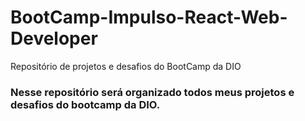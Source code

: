 # BootCamp-Impulso-React-Web-Developer
Repositório de projetos e desafios do BootCamp da DIO

### Nesse repositório será organizado todos meus projetos e desafios do bootcamp da DIO.

